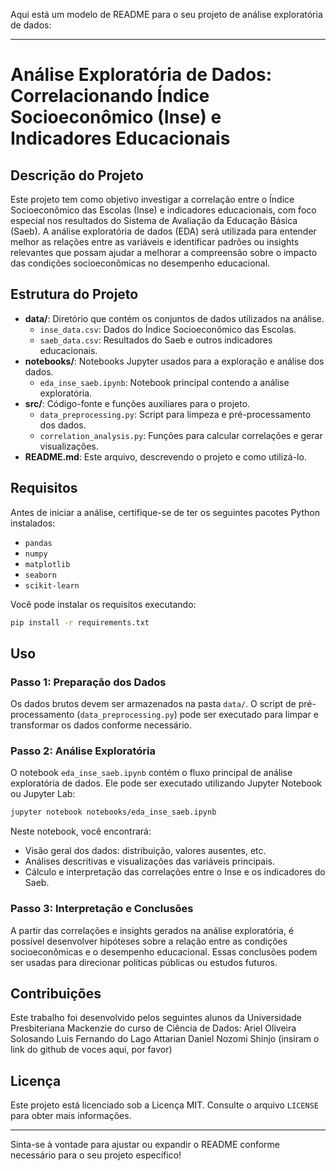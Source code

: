 Aqui está um modelo de README para o seu projeto de análise exploratória de dados:

---

# Análise Exploratória de Dados: Correlacionando Índice Socioeconômico (Inse) e Indicadores Educacionais

## Descrição do Projeto

Este projeto tem como objetivo investigar a correlação entre o Índice Socioeconômico das Escolas (Inse) e indicadores educacionais, com foco especial nos resultados do Sistema de Avaliação da Educação Básica (Saeb). A análise exploratória de dados (EDA) será utilizada para entender melhor as relações entre as variáveis e identificar padrões ou insights relevantes que possam ajudar a melhorar a compreensão sobre o impacto das condições socioeconômicas no desempenho educacional.

## Estrutura do Projeto

- **data/**: Diretório que contém os conjuntos de dados utilizados na análise.
  - `inse_data.csv`: Dados do Índice Socioeconômico das Escolas.
  - `saeb_data.csv`: Resultados do Saeb e outros indicadores educacionais.
- **notebooks/**: Notebooks Jupyter usados para a exploração e análise dos dados.
  - `eda_inse_saeb.ipynb`: Notebook principal contendo a análise exploratória.
- **src/**: Código-fonte e funções auxiliares para o projeto.
  - `data_preprocessing.py`: Script para limpeza e pré-processamento dos dados.
  - `correlation_analysis.py`: Funções para calcular correlações e gerar visualizações.
- **README.md**: Este arquivo, descrevendo o projeto e como utilizá-lo.

## Requisitos

Antes de iniciar a análise, certifique-se de ter os seguintes pacotes Python instalados:

- `pandas`
- `numpy`
- `matplotlib`
- `seaborn`
- `scikit-learn`

Você pode instalar os requisitos executando:

```bash
pip install -r requirements.txt
```

## Uso

### Passo 1: Preparação dos Dados

Os dados brutos devem ser armazenados na pasta `data/`. O script de pré-processamento (`data_preprocessing.py`) pode ser executado para limpar e transformar os dados conforme necessário.

### Passo 2: Análise Exploratória

O notebook `eda_inse_saeb.ipynb` contém o fluxo principal de análise exploratória de dados. Ele pode ser executado utilizando Jupyter Notebook ou Jupyter Lab:

```bash
jupyter notebook notebooks/eda_inse_saeb.ipynb
```

Neste notebook, você encontrará:

- Visão geral dos dados: distribuição, valores ausentes, etc.
- Análises descritivas e visualizações das variáveis principais.
- Cálculo e interpretação das correlações entre o Inse e os indicadores do Saeb.

### Passo 3: Interpretação e Conclusões

A partir das correlações e insights gerados na análise exploratória, é possível desenvolver hipóteses sobre a relação entre as condições socioeconômicas e o desempenho educacional. Essas conclusões podem ser usadas para direcionar políticas públicas ou estudos futuros.

## Contribuições
Este trabalho foi desenvolvido pelos seguintes alunos da Universidade Presbiteriana Mackenzie do curso de Ciência de Dados:
Ariel Oliveira Solosando 
Luis Fernando do Lago Attarian
Daniel Nozomi Shinjo
(insiram o link do github de voces aqui, por favor)

## Licença

Este projeto está licenciado sob a Licença MIT. Consulte o arquivo `LICENSE` para obter mais informações.

---

Sinta-se à vontade para ajustar ou expandir o README conforme necessário para o seu projeto específico!
